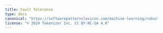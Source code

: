 ```yaml
---
title: Fault Tolerance
type: docs
canonical: "https://softwarepatternslexicon.com/machine-learning/robust-and-reliable-architectures/fault-tolerance"
license: "© 2024 Tokenizer Inc. CC BY-NC-SA 4.0"
---
```


